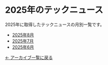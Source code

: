 # 2025年のテックニュース

2025年に取得したテックニュースの月別一覧です。

- [2025年8月](08/index.md)
- [2025年7月](07/index.md)
- [2025年6月](06/index.md)

[← アーカイブ一覧に戻る](../index.md)
